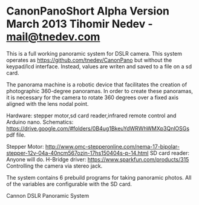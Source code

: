 CanonPanoShort 
Alpha Version
March 2013
Tihomir Nedev - mail@tnedev.com
=========
This is a full working panoramic system for DSLR camera. 
This system operates as https://github.com/tnedev/CanonPano but without the keypad/lcd interface. Instead, values are writen and saved to a file on a sd card. 

The panorama machine is a robotic device that facilitates the creation
of photographic 360-degree panoramas. In order to create these panoramas,
it is necessary for the camera to rotate 360 degrees over a fixed axis
aligned with the lens nodal point.


Hardware: stepper motor,sd card reader,infrared remote control and Arduino nano. 
Schematics: https://drive.google.com/#folders/0B4ug1BkeuYdWRWhWMXp3QnlOSGs pdf file.


Stepper Motor: http://www.omc-stepperonline.com/nema-17-bipolar-stepper-12v-04a-40ncm567ozin-17hs150404s-p-14.html
SD card reader: Anyone will do.
H-Bridge driver: https://www.sparkfun.com/products/315
Controlling the camera via stereo jack. 

The system contains 6 prebuild programs for taking panoramic photos. 
All of the variables are configurable with the SD card. 

Cannon DSLR Panoramic System
